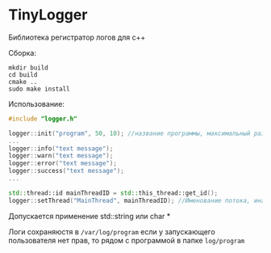 # TinyLogger
Библиотека регистратор логов для с++  

Сборка:
```shell
mkdir build
cd build
cmake ..
sudo make install
```

Использование:
```c++
#include "logger.h"

logger::init("program", 50, 10); //название программы, максимальный размер одного файла в МБ, максимальное кол-во файлов одновременно
...
logger::info("text message");
logger::warn("text message");
logger::error("text message");
logger::success("text message");
...

std::thread::id mainThreadID = std::this_thread::get_id();
logger::setThread("MainThread", mainThreadID); //Именование потока, иначе будет undefinedThread

```
Допускается применение std::string или char *

Логи сохраняюстя в ```/var/log/program``` если у запускающего пользователя нет прав, то рядом с программой в папке ```log/program```
